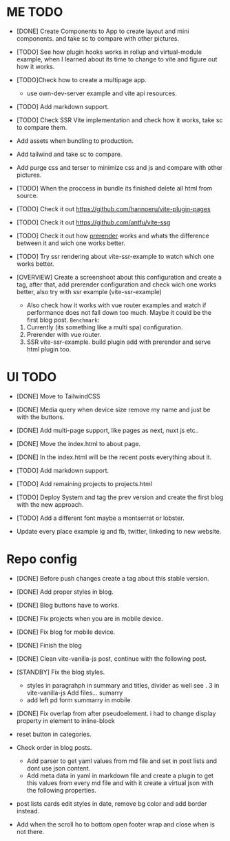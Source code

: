# ME TODO
- [DONE] Create Components to App to create layout and mini components. and take sc to compare with other pictures.
- [TODO] See how plugin hooks works in rollup and virtual-module example, when I learned about its time to change to vite and figure out how it works.
- [TODO]Check how to create a multipage app.
    - use own-dev-server example and vite api resources.
- [TODO] Add markdown support.

- [TODO] Check SSR Vite implementation and check how it works, take sc to compare them.
- Add assets when bundling to production.
- Add tailwind and take sc to compare.
- Add purge css and terser to minimize css and js and compare with other pictures.
- [TODO] When the proccess in bundle its finished delete all html from source.
- [TODO] Check it out https://github.com/hannoeru/vite-plugin-pages
- [TODO] Check it out https://github.com/antfu/vite-ssg
- [TODO] Check it out how [prerender](https://github.com/vitejs/vite/blob/main/packages/playground/ssr-vue/prerender.js) works and whats the difference between it and wich one works better.
- [TODO] Try ssr rendering about vite-ssr-example to watch which one works better.

- [OVERVIEW] Create a screenshoot about this configuration and create a tag, after that, add prerender configuration and check wich one works better, also try with ssr example (vite-ssr-example)
    - Also check how it works with vue router examples and watch if performance does not fall down too much. Maybe it could be the first blog post.
    `Benchmark`:
    1. Currently (its something like a multi spa) configuration.
    2. Prerender with vue router.
    3. SSR vite-ssr-example. build plugin add with prerender and serve html plugin too. 
# UI TODO
- [DONE] Move to TailwindCSS
- [DONE] Media query when device size remove my name and just be with the buttons.
- [DONE] Add multi-page support, like pages as next, nuxt js etc..
- [DONE] Move the index.html to about page.
- [DONE] In the index.html will be the recent posts everything about it.

- [TODO] Add markdown support.
- [TODO] Add remaining projects to projects.html
- [TODO] Deploy System and tag the prev version and create the first blog with the new approach.
- [TODO] Add a different font maybe a montserrat or lobster.
- Update every place example ig and fb, twitter, linkeding to new website. 

# Repo config
- [DONE] Before push changes create a tag about this stable version.


- [DONE] Add proper styles in blog.
- [DONE] Blog buttons have to works.
- [DONE] Fix projects when you are in mobile device.
- [DONE] Fix blog for mobile device.


- [DONE] Finish the blog
- [DONE] Clean vite-vanilla-js post, continue with the following post.
- [STANDBY] Fix the blog styles.
  - styles in paragrahph in summary and titles, divider as well see . 3 in vite-vanilla-js Add files... sumarry
  - add left pd form summarry in mobile.

- [DONE] Fix overlap from after pseudoelement. i had to change display property in element to inline-block
- reset button in categories.
- Check order in blog posts.
  - Add parser to get yaml values from md file and set in post lists and dont use json content.
  - Add meta data in yaml in markdown file and create a plugin to get this values from every md file and with it create a virtual json with the following properties.
- post lists cards edit styles in date, remove bg color and add border instead.
- Add when the scroll ho to bottom open footer wrap and close when is not there.